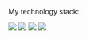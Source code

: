 <div class="waveWrapper waveAnimation">
  <div class="waveWrapperInner bgTop">
    <div class="wave waveTop" style="background-image: url('http://front-end-noobs.com/jecko/img/wave-top.png')"></div>
  </div>
  <div class="waveWrapperInner bgMiddle">
    <div class="wave waveMiddle" style="background-image: url('http://front-end-noobs.com/jecko/img/wave-mid.png')"></div>
  </div>
  <div class="waveWrapperInner bgBottom">
    <div class="wave waveBottom" style="background-image: url('http://front-end-noobs.com/jecko/img/wave-bot.png')"></div>
  </div>
</div>


My technology stack:

<img src="https://img.shields.io/badge/Python-1572B6?style=for-the-badge&logo=Python&logoColor=white"/> <img src="https://img.shields.io/badge/HTML-E34F26?style=for-the-badge&logo=HTML5&logoColor=white"/> <img src="https://img.shields.io/badge/CSS-0096c7?style=for-the-badge&logo=CSS3&logoColor=white"/> <img src="https://img.shields.io/badge/JavaScript-F7DF1E?style=for-the-badge&logo=JavaScript&logoColor=black"/>

<!---
alwaysseen01/alwaysseen01 is a ✨ special ✨ repository because its `README.md` (this file) appears on your GitHub profile.
You can click the Preview link to take a look at your changes.
--->
